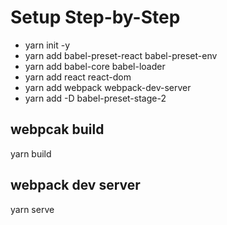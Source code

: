 # Setup Step-by-Step
- yarn init -y
- yarn add babel-preset-react babel-preset-env
- yarn add babel-core babel-loader
- yarn add react react-dom
- yarn add webpack webpack-dev-server
- yarn add -D babel-preset-stage-2

## webpcak build
yarn build
## webpack dev server
yarn serve
